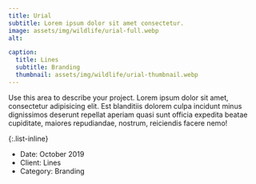 ```yaml
---
title: Urial
subtitle: Lorem ipsum dolor sit amet consectetur.
image: assets/img/wildlife/urial-full.webp
alt: 

caption:
  title: Lines
  subtitle: Branding
  thumbnail: assets/img/wildlife/urial-thumbnail.webp
---
```

Use this area to describe your project. Lorem ipsum dolor sit amet, consectetur adipisicing elit. Est blanditiis dolorem culpa incidunt minus dignissimos deserunt repellat aperiam quasi sunt officia expedita beatae cupiditate, maiores repudiandae, nostrum, reiciendis facere nemo!

{:.list-inline}
- Date: October 2019
- Client: Lines
- Category: Branding

